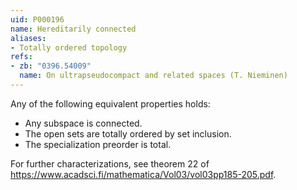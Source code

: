 ```yaml
---
uid: P000196
name: Hereditarily connected
aliases:
- Totally ordered topology
refs:
- zb: "0396.54009"
  name: On ultrapseudocompact and related spaces (T. Nieminen)
---
```


Any of the following equivalent properties holds:

- Any subspace is connected.
- The open sets are totally ordered by set inclusion.
- The specialization preorder is total.

For further characterizations, see theorem 22 of https://www.acadsci.fi/mathematica/Vol03/vol03pp185-205.pdf.
